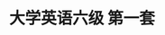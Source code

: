 ---
layout: cet
pageName: examination
title: 大学英语六级 第一套
period: 2019年06月
courseID:
description:
parts:
  - title: Writing
    length: 30
    description: （请于正式开考后半小时内完成该部分，之后将进行听力考试）
    tip: 请用黑色签字笔在答题卡 1 指定区域内作答作文题，在试题册上的作答无效！
    directions: For this part, you are allowed 30 minutes to write an essay on <strong>the importance of team spirit and communication in the workplace</strong>. You should write at least 150 words but no more than 200 words.
    questions:
      - title:
        type: textarea
        answer: <h5 class="text-center">The Importance of Team Spirit and Communication in the Workplace</h5><p class="pgh-indent">As the saying goes, when teamwork kicks in, nobody can beat you. It highlights the critical role that team spirit plays in completing a task. In my view, team spirit and communication are especially important in the workplace.</p><p class="pgh-indent">First of all, with the increasingly fierce competition between enterprises, in order to achieve the desired results, cooperation and communication among colleagues are particularly important because they can maximize work efficiency. Secondly, promoting team spirit and communication at work can ensure that everyone understand where the company is going and get them all actively involved in the development of the company. Thirdly, cooperation and communication at work can enhance the interaction between coworkers and form good interpersonal relationships, which is essential to build a friendly, cooperative, and harmonious working atmosphere in the enterprise culture.</p><p class="pgh-indent">To conclude, we cannot deny that it is almost always the joint efforts of a whole team that decide the success or failure of a project. Therefore, for everyone in the workplace, we should learn to cooperate and communicate effectively with team members, so as to achieve a win-win situation.</p>
  - title: Listening Comprehension
    length: 30
    audio: http://k6.kekenet.com/Sound/2019/12/cet620190601_11106817Yf.mp3
    sections:
      - title: Section A
        directions: In this section, you will hear two long conversations. At the end of each conversation, you will hear four questions. Both the conversation and the questions will be spoken only once. After you hear a question, you must choose the best answer from the four choices marked A), B), C) and D). Then mark the corresponding letter on <strong>Answer Sheet 1</strong> with a single line through the centre.
        questions:
          - title: Questions 1 to 4 are based on the conversation you have just heard.
            type: radio
            options:
              - answer: A six-month-long negotiation.
                isTrue: false
              - answer: Preparations for the party.
                isTrue: false
              - answer: A project with a troublesome client.
                isTrue: true
              - answer: Gift wrapping for the colleagues.
                isTrue: false
          - title:
            type: radio
            options:
              - answer: Take wedding photos.
                isTrue: true
              - answer: Advertise her company.
                isTrue: false
              - answer: Start a small business.
                isTrue: false
              - answer: Throw a celebration party.
                isTrue: false
          - title:
            type: radio
            options:
              - answer: Hesitant.
                isTrue: false
              - answer: Nervous.
                isTrue: true
              - answer: Flattered.
                isTrue: false
              - answer: Surprised.
                isTrue: false
          - title:
            type: radio
            options:
              - answer: Start her own bakery.
                isTrue: true
              - answer: Improve her baking skill.
                isTrue: false
              - answer: Share her cooking experience.
                isTrue: false
              - answer: Prepare for the wedding.
                isTrue: false
          - title: Questions 5 to 8 are based on the conversation you have just heard.
            type: radio
            options:
              - answer: They have to spend more time studying.
                isTrue: false
              - answer: They have to participate in club activities.
                isTrue: false
              - answer: They have to be more responsible for what they do.
                isTrue: true
              - answer: They have to choose a specific academic discipline.
                isTrue: false
          - title:
            type: radio
            options:
              - answer: Get ready for a career.
                isTrue: false
              - answer: Make a lot of friends.
                isTrue: false
              - answer: Set a long-term goal.
                isTrue: false
              - answer: Behave like adults.
                isTrue: true
          - title:
            type: radio
            options:
              - answer: Those who share her academic interests.
                isTrue: false
              - answer: Those who respect her student commitments.
                isTrue: true
              - answer: Those who can help her when she is in need.
                isTrue: false
              - answer: Those who go to the same clubs as she does.
                isTrue: false
          - title:
            type: radio
            options:
              - answer: Those helpful for tapping their potential.
                isTrue: false
              - answer: Those conducive to improving their social skills.
                isTrue: false
              - answer: Those helpful for cultivating individual interests.
                isTrue: false
              - answer: Those conducive to their academic studies.
                isTrue: true
      - title: Section B
        directions: In this section, you will hear two passages. At the end of each passage, you will hear three or four questions. Both the passage and the questions will be spoken only once. After you hear a question, you must choose the best answer from the four choices marked A, B, C and D. Then mark the corresponding letter on <strong>Answer Sheet 1</strong> with a single line through the centre.
        questions:
          - title: Questions 9 to 11 are based on the passage you have just heard.
            type: radio
            options:
              - answer: They break away from traditional ways of thinking.
                isTrue: true
              - answer: They are prepared to work harder than anyone else.
                isTrue: false
              - answer: They are good at refining old formulas.
                isTrue: false
              - answer: They bring their potential into full play.
                isTrue: false
          - title:
            type: radio
            options:
              - answer: They contributed to the popularity of skiing worldwide.
                isTrue: false
              - answer: They resulted in a brand-new style of skiing technique.
                isTrue: true
              - answer: They promoted the scientific use of skiing poles.
                isTrue: false
              - answer: They made explosive news in the sports world.
                isTrue: false
          - title:
            type: radio
            options:
              - answer: He was recognized as a genius in the world of sports.
                isTrue: false
              - answer: He competed in all major skiing events in the world.
                isTrue: false
              - answer: He won three gold medals in one Winter Olympics.
                isTrue: true
              - answer: He broke three world skiing records in three years.
                isTrue: false
          - title: Questions 12 to 15 are based on the passage you have just heard.
            type: radio
            options:
              - answer: They appear restless.
                isTrue: false
              - answer: They lose consciousness.
                isTrue: false
              - answer: They become upset.
                isTrue: false
              - answer: They die almost instantly.
                isTrue: true
          - title:
            type: radio
            options:
              - answer: It has an instant effect on your body chemistry.
                isTrue: true
              - answer: It keeps returning to you every now and then.
                isTrue: false
              - answer: It leaves you with a long lasting impression.
                isTrue: false
              - answer: It contributes to the shaping of your mind.
                isTrue: false
          - title:
            type: radio
            options:
              - answer: To succeed while feeling irritated.
                isTrue: false
              - answer: To feel happy without good health.
                isTrue: false
              - answer: To be free from frustration and failure.
                isTrue: false
              - answer: To enjoy good health while in dark moods.
                isTrue: true
          - title:
            type: radio
            options:
              - answer: They are closely connected.
                isTrue: true
              - answer: They function in a similar way.
                isTrue: false
              - answer: They are too complex to understand.
                isTrue: false
              - answer: They reinforce each other constantly.
                isTrue: false
      - title: Section C
        directions: In this section, you will hear three recordings of lectures or talks followed by three or four questions. The recordings will be played only once. After you hear a question, you must choose the best answer from the four choices marked A, B, C and D. Then mark the corresponding letter on <strong>Answer Sheet 1</strong> with a single line through the centre.
        questions:
          - title: Questions 16 to 18 are based on the recording you have just heard.
            type: radio
            options:
              - answer: They differ in their appreciation of music.
                isTrue: false
              - answer: They focus their attention on different things.
                isTrue: true
              - answer: They finger the piano keys in different ways.
                isTrue: false
              - answer: They choose different pieces of music to play.
                isTrue: false
          - title:
            type: radio
            options:
              - answer: They manage to cooperate well with their teammates.
                isTrue: false
              - answer: They use effective tactics to defeat their competitors.
                isTrue: false
              - answer: They try hard to meet the spectators’ expectations.
                isTrue: false
              - answer: They attach great importance to high performance.
                isTrue: true
          - title:
            type: radio
            options:
              - answer: It marks a breakthrough in behavioral science.
                isTrue: false
              - answer: It adopts a conventional approach to research.
                isTrue: false
              - answer: It supports a piece of conventional wisdom.
                isTrue: true
              - answer: It gives rise to controversy among experts.
                isTrue: false
          - title: Questions 19 to 21 are based on the recording you have just heard.
            type: radio
            options:
              - answer: People’s envy of slim models.
                isTrue: false
              - answer: People’s craze for good health.
                isTrue: false
              - answer: The increasing range of fancy products.
                isTrue: false
              - answer: The great variety of slimming products.
                isTrue: true
          - title:
            type: radio
            options:
              - answer: They appear vigorous.
                isTrue: false
              - answer: They appear strange.
                isTrue: true
              - answer: They look charming.
                isTrue: false
              - answer: They look unhealthy.
                isTrue: false
          - title:
            type: radio
            options:
              - answer: Culture and upbringing.
                isTrue: true
              - answer: Wealth and social status.
                isTrue: false
              - answer: Peer pressure.
                isTrue: false
              - answer: Media influence.
                isTrue: false
          - title: Questions 22 to 25 are based on the recording you have just heard.
            type: radio
            options:
              - answer: The relation between hair and skin.
                isTrue: true
              - answer: The growing interest in skin studies.
                isTrue: false
              - answer: The color of human skin.
                isTrue: false
              - answer: The need of skin protection.
                isTrue: false
          - title:
            type: radio
            options:
              - answer: The necessity to save energy.
                isTrue: false
              - answer: Adaptation to the hot environment.
                isTrue: true
              - answer: The need to breathe with ease.
                isTrue: false
              - answer: Dramatic climate changes on earth.
                isTrue: false
          - title:
            type: radio
            options:
              - answer: Leaves and grass.
                isTrue: false
              - answer: Man-made shelter.
                isTrue: false
              - answer: Their skin coloring.
                isTrue: true
              - answer: Hair on their skin.
                isTrue: false
          - title:
            type: radio
            options:
              - answer: Their genetic makeup began to change.
                isTrue: true
              - answer: Their communities began to grow steadily.
                isTrue: false
              - answer: Their children began to mix with each other.
                isTrue: false
              - answer: Their pace of evolution began to quicken.
                isTrue: false
  - title: Reading Comprehension
    length: 40
    sections:
      - title: Section A
        directions: In this section, there is a passage with ten blanks. You are required to select one word for each blank from a list of choices given in a word bank following the passage. Read the passage through carefully before making your choices. Each choice in the bank is identified by a letter. Please mark the corresponding letter for each item on <strong>Answer Sheet 2</strong> with a single line through the centre. You may not use any of the words in the bank more than once.
        article: <p class="pgh-indent">Pasta is no longer off the menu, after a new review of studies suggested that the carbohydrate can form part of a healthy diet, and even help people lose weight. For years, nutritionists have recommended that pasta be kept to a ____26____, to cut calories, prevent fat build-up and stop blood sugar ____27____ up.</p><p class="pgh-indent">The low-carbohydrate food movement gave birth to such diets as the Atkins, Paleo and Keto, which advised swapping foods like bread, pasta and potatoes for vegetable, fish and meat. More recently the trend of swapping spaghetti for vegetables has been ____28____ by clean-eating experts.</p><p class="pgh-indent">But now a ____29____ review and analysis of 30 studies by Canadian researchers found that not only does pasta not cause weight gain, but three meals a week can help people drop more than half a kilogram over four months. The reviewers found that pasta had been unfairly demonized (妖魔化) because it had been ____30____ in with other, more fat-promoting carbohydrates.</p><p class="pgh-indent">"The study found that pasta didn't ____31____ to weight gain or increase in body fat," said lead author Dr John Sievenpiper. "In ____32____ the evidence, we can now say with some confidence that pasta does not have an ____33____ effect on body weight outcomes when it is consumed as part of a healthy dietary pattern." In fact, analysis actually showed a small weight loss. So ____34____ to concerns, perhaps pasta can be part of a healthy diet.</p><p class="pgh-indent">Those involved in the ____35____ trials on average ate 3.3 servings of pasta a week instead of other carbohydrates, one serving equaling around half a cup. They lost around half a kilogram over an average follow-up of 12 weeks.</p>
        questions:
          - title:
            type: select
            answer: I
          - title:
            type: select
            answer: L
          - title:
            type: select
            answer: B
          - title:
            type: select
            answer: N
          - title:
            type: select
            answer: G
          - title:
            type: select
            answer: E
          - title:
            type: select
            answer: O
          - title:
            type: select
            answer: A
          - title:
            type: select
            answer: D
          - title:
            type: select
            answer: C
        options:
          - answer: adverse
          - answer: championed
          - answer: clinical
          - answer: contract
          - answer: contribute
          - answer: intimate
          - answer: lumped
          - answer: magnified
          - answer: minimum
          - answer: radiating
          - answer: ration
          - answer: shooting
          - answer: subscribe
          - answer: systematic
          - answer: weighing
      - title: Section B
        directions: In this section, you are going to read a passage with ten statements attached to it. Each statement contains information given in one of the paragraphs. Identify the paragraph from which the information is derived. You may choose a paragraph more than once. Each paragraph is marked with a letter. Answer the questions by marking the corresponding letter on <strong>Answer Sheet 2</strong>.
        article: <h3 class="text-center mt-2 mb-4"><strong>The best Retailers Combine Bricks and Clicks</strong></h3>
        paragraphs:
          - Retail profits are falling sharply. Stores are closing. Malls are emptying. The depressing stories just keep coming. Reading the earnings announcements of large retail stores like Macy's, Nordstorm, and Target is about as uplifting as a tour of an intensive care unit. The internet is apparently taking down yet another industry. Brick and mortar stores (实体店) seem to be going the way of the yellow pages. Sure enough, the Census Bureau just released data showing that online retail sales surged 15.2 percent between the first quarter of 2015 and the first quarter of 2016.
          - But before you dump all of your retail stocks, there are more facts you should consider. Looking only at that 15.2 percent "surge" would be misleading. It was an increase that was on a small base of 6.9 percent. Even when a tiny number grows by a large percentage terms, it is often still tiny.
          - More than 20 years after the internet was opened to commerce, the Census Bureau tells us that brick and mortar sales accounted for 92.3 percent of retail sales in the first quarter of 2016. Their data show that only 0.8 percent of retail sales shifted from offline to online between the beginning of 2015 and 2016.
          - So, despite all the talk about drone (无人机) deliveries to your doorstep, all the retail executives expressing anxiety over consumers going online, and even a Presidential candidate exclaiming that Amazon has a "huge antitrust problem," the Census data suggest that physical retail is thriving. Of course, the closed stores, depressed executives, and sinking stocks suggest otherwise. What's the real story?
          - Many firms operating brick and mortar stores are in trouble. The retail industry is getting "reinvented," as we describe in our new book Matchmarkers. It's standing in the path of what Schumpeter called a gale (大风) of creative destruction. That storm has been brewing for some time, and as it has reached gale force, most large retailers are searching for a response. As the CFO of Macy's put it recently, "We're frankly scratching our heads."
          - But it's not happening as experts predicted. In the peak of the dot. com bubble, brick and mortar retail was one of these industries the internet was going to kill—and quickly. The dot. com bust discredited most predictions of that sort and in the years that followed, conventional retailers' confidence in the future increased as Census continued do report weak online sales. And then the gale hit.
          - It is becoming increasingly clear that retail reinvention isn't a simple battle to the death between bricks and clicks. It is about devising retail models that work for people who are making increasing use of a growing array of internet-connected tools to change how they search, shop, and buy. Creative retailers are using the new technologies to innovate just about everything stores do from managing inventory, to marketing, to getting paid.
          - More than drones dropping a new supply of underwear on your doorstep, Apple's massively successful brick-and-mortar-and-glass retail stores and Amazon's small steps in the same direction are what should keep old-fashioned retailers awake at night. Not to mention the large number of creative new retailers, like Bonobos, that are blending online and offline experiences in creative ways.
          - Retail reinvention is not a simple process, and it's also not happening on what used to be called "Internet Time." Some internet-driven changes have happened quickly, of course. Craigslist quickly overtook newspaper classified ads and turned newspaper economics upside down. But many widely anticipated changes weren't quick, and some haven't really started. With the benefit of hindsight (后见之明), it looks like the internet will transform the economy at something like the pace of other great inventions like electricity. B2B commerce, for example, didn't move mainly online by 2005 as many had predicted in 2000, nor even by 2016, but that doesn't mean it won't do so over the next few decades.
          - But the gale is still blowing. The sudden decline in foot traffic in recent years, even though it hasn't been accompanied by a massive decline in physical sales, is a critical warning. People can shop more efficiently online and therefore don't need to go to as many stores to find what they want. There's a surplus of physical shopping space for the crowds, which is one reason why stores are downsizing and closing.
          - The rise of the mobile phone has recently added a new level of complexity to the process of retail reinvention. Even five years ago most people faced a choice. Sit at your computer, probably at home or at the office, search and browse, and buy. Or head out to the mall, or Main Street, look and shop, and buy. Now, just about everyone has a smartphone, connected to the internet almost everywhere almost all the time. Even when a retailer gets a customer to walk in the store, she can easily see if there's a better deal online or at another store nearby.
          - So far, the main thing many large retailers have done in response to all this is to open online stores, so people will come to them directly rather than to Amazon and its smaller online rivals. Many are having the same problem that newspapers have had. Even if they get online traffic, they struggle to make enough money online to compensate for what they are losing offline.
          - A few seem to be making this work. Among large traditional retailers, Walmart recently reported the best results, leading its stock price to surge, while Macy's, Target, and Nordstorm's dropped. Yet Walmart's year-over-year online sales only grew 7 percent, leading its CEO to lament (哀叹), "Growth here is to slow." Part of the problem is that almost two decades after Amazon field the one-click patent, the online retail shopping and buying experience is filled with frictions. A recent study graded more than 600 internet retailers on how easy it was for consumers to shop, buy, and pay. Almost half of the sites didn't get a passing grade and only 18 percent got an A or B.
          - The turmoil on the ground in physical retail is hard to square with the Census data. Unfortunately, part of the explanation is that the Census retail data are unreliable. Our deep look into those data and their preparation revealed serious problems. It seems likely that Census simply misclassifies a large chunk of online sales. It is certain that the Census procedures, which lump the online sales of major traditional retailers like Walmart with "non-store retailers" like food trucks, can mask major changes in individual retail categories. The bureau could easily present their data in more useful ways, but they have chosen not to.
          - Despite the turmoil, brick and mortar won't disappear any time soon. The big questions are which, if any, of the large traditional retailers will still be on the scene in a decade or two because they have successfully reinvented themselves, which new players will operate busy stores on Main Streets and maybe even in shopping malls, and how the shopping and buying experience will have changed in each retail category. Investors shouldn't write off brick and mortar. Whether they should bet on the traditional players who run those stores now is another matter.
        questions:
          - title: Although online retailing has existed for some twenty years, nearly half of the internet retailers still fail to receive satisfactory feedback from consumers, according to a recent survey.
            type: select
            answer: M
          - title: Innovative retailers integrate internet technologies with conventional retailing to create new retail models.
            type: select
            answer: G
          - title: Despite what the Census data suggest, the value of physical retail's stocks has been dropping.
            type: select
            answer: D
          - title: Internet-driven changes in the retail industry didn't take place as quickly as widely anticipated.
            type: select
            answer: I
          - title: Statistics indicate that brick and mortar sales still made up the lion's share of the retail business.
            type: select
            answer: C
          - title: Companies that successfully combine online and offline business models may prove to be a big concern for traditional retailers.
            type: select
            answer: H
          - title: Brick and mortar retailers' faith in their business was strengthened when the dot. com bubble burst.
            type: select
            answer: F
          - title: Despite the tremendous challenges from online retailing, traditional retailing will be here to stay for quite some time.
            type: select
            answer: O
          - title: With the rise of online commerce, physical retail stores are like to suffer the same fate as the yellow pages.
            type: select
            answer: A
          - title: The wide use of smartphone has made it more complex for traditional retailers to reinvent their business.
            type: select
            answer: K
      - title: Section C
        directions: There are 2 passages in this section. Each passage is followed by some questions or unfinished statements. For each of them there are four choices marked A), B), C) and D). You should decide on the best choice and mark the corresponding letter on <strong>Answer Sheet 2</strong> with a single line through the centre.
        passages:
          - title: Questions 46 to 50 are based on the following passage.
            article: <p class="pgh-indent">Professor Stephen Hawking has warned that the creation of powerful artificial intelligence (AI) will be "either the best, or the worst thing, ever to happen to humanity", and praised the creation of an academic institute dedicated to researching the future of intelligence as "crucial to the future of our civilisation and our species".</p><p class="pgh-indent">Hawking was speaking at the opening of the Leverhulme Centre for the Future of Inteelgence (LCFI) at Cambridge University, a multi-disciplinary institute that will attempt to tackle some of the open-ended questions raised by the rapid pace of development in AI research. "We spend a great deal of time studying history," Hawking said, "which, let's face it, is mostly the history of stupidity. So it's a welcome change that people are studying instead the future of intelligence."</p><p class="pgh-indent">While the world-renowned physicist has often been cautious about AI, rising concerns that humanity could be the architect of its own destruction if it creates a super-intelligence with a will of its own, he was also quick to highlight the positives that AI research can bring. "The potential benefits of creating intelligence are huge," he said. "We cannot predict what we might achieve when our own minds are amplified by AI. Perhaps with the tools of this new technological revolution, we will be able to undo some of the damage done to the natural world by the last one—industrialisation. And surely we will aim to finally eradicate disease and poverty. And every aspect of our lives will be transformed. In short, success in creating AI could be the biggest event in the history of our civilisation."</p><p class="pgh-indent">Huw Price, the centre's academic director and the Bertrand Russell professor of philosophy at Cambridge University, where Hawking is also an academic, said that the centre came about partially as a result of the university's Centre for Existential Risk. That institute examined a wider range of potential problems for humanity, while the LCFI has a narrow focus.</p><p class="pgh-indent">AI pioneer Margaret Boden, professor of cognitive science at the University of Sussex, praised the progress of such discussions. As recently as 2009, she said, the topic wasn't taken seriously, even among AI researchers. "AI is hugely exciting," she said, "but it has limitations, which present grave dangers given uncritical use."</p><p class="pgh-indent">The academic community is not alone in warning about the potential dangers of AI as well as the potential benefits. A number of pioneers from the technology industry, most famously the entrepreneur Elon Musk, have also expressed their concerns about the damage that a super-intelligent AI could do to humanity.</p>
            questions:
              - title: What did Stephen Hawking think of artificial intelligence?
                type: radio
                options:
                  - answer: It would be vital to the progress of human civilisation.
                    isTrue: false
                  - answer: It might be a blessing or a disaster in the making.
                    isTrue: true
                  - answer: It might present challenges as well as opportunities.
                    isTrue: false
                  - answer: It would be a significant expansion of human intelligence.
                    isTrue: false
              - title: What did Hawking say about the creation of the LCFI?
                type: radio
                options:
                  - answer: It would accelerate the progress of AI research.
                    isTrue: false
                  - answer: It would mark a step forward in the AI industry.
                    isTrue: false
                  - answer: It was extremely important to the destiny of humankind.
                    isTrue: true
                  - answer: It was an achievement of multi-disciplinary collaboration.
                    isTrue: false
              - title: What did Hawking say was a welcome change in AI research?
                type: radio
                options:
                  - answer: The shift of research focus from the past to the future.
                    isTrue: true
                  - answer: The shift of research from theory to implementation.
                    isTrue: false
                  - answer: The greater emphasis on the negative impact of AI.
                    isTrue: false
                  - answer: The increasing awareness of mankind's past stupidity.
                    isTrue: false
              - title: What concerns did Hawking raise about AI?
                type: radio
                options:
                  - answer: It may exceed human intelligence sooner or later.
                    isTrue: false
                  - answer: It may ultimately over-amplify the human mind.
                    isTrue: false
                  - answer: Super-intelligence may cause its own destruction.
                    isTrue: false
                  - answer: Super-intelligence may eventually ruin mankind.
                    isTrue: true
              - title: What do we learn about some entrepreneurs from the technology industry?
                type: radio
                options:
                  - answer: They are much influenced by the academic community.
                    isTrue: false
                  - answer: They are most likely to benefit from AI development.
                    isTrue: false
                  - answer: They share the same concerns about AI as academics.
                    isTrue: true
                  - answer: They believe they can keep AI under human control.
                    isTrue: false
          - title: Questions 51 to 55 are based on the following passage.
            article: <p class="pgh-indent">The market for products designed specifically for older adults could reach $30 billion by next year, and startups (初创公司) want in on the action. What they sometimes lack is feedback from the people who they hope will use their products. So Brookdale, the country's largest owner of retirement communities, has been inviting a few select entrepreneurs just to move in for a few days, show off their products and hear what the residents have to say.</p><p class="pgh-indent">That's what brought Dayle Rodriguez, 28, all the way from England to the dining room of Brookdale South Bay in Torrance, California. Rodriguez is the community and marketing manager for a company called Sentab. The startup's product, SentabTV, enables older adults who may not be comfortable with computers to access email, video chat and social media using just their televisions and a remote control.</p><p class="pgh-indent">"It's nothing new, it's nothing too complicated and it's natural because lots of people have TV remotes," says Rodriguez.</p><p class="pgh-indent">But none of that is the topic of conversation in the Brookdale dining room. Instead, Rodriguez solicits residents' advice on what he should get on his cheeseburger and how he should spend the afternoon. Playing cards was on the agenda, as well as learning to play mahjong (麻将).</p><p class="pgh-indent">Rodriguez says it's important that residents here don't feel like he's selling them something. "I've had more feedback in a passive approach," he says. "Playing pool, playing cards, having dinner, having lunch," all work better "than going through a survey of question. When they get to know me and to trust me, knowing for sure I'm not selling them something—there'll be more honest feedback from them."</p><p class="pgh-indent">Rodriguez is just the seventh entrepreneur to move into one of Brookdale's 1, 100 senior living communities. Other new products in the program have included a kind of full-blow dryer and specially designed clothing that allows people with disabilities to dress and undress themselves.</p><p class="pgh-indent">Mary Lou Busch, 93, agree to try the Sentab system. She tells Rodriguez that it might be good for someone, but not for her.</p><p class="pgh-indent">"I have the computer and FaceTime, which I talk with my family on," she explains. She also has an iPad and a smartphone. "So I do pretty much everything I need to do."</p><p class="pgh-indent">To be fair, if Rodriguez had wanted feedback from some more technophobic (害怕技术的) seniors, he might have ended up in the wrong Brookdale community. This one is located in the heart of Southern California's aerospace corridor. Many residents have backgrounds in engineering, business and academic circles.</p><p class="pgh-indent">But Rodriguez says he's still learning something important by moving into this Brookdale community&#58; "People are more tech-proficient than we thought."</p><p class="pgh-indent">And besides, where else would he learn to play mahjong?</p>
            questions:
              - title: What does the passage say about the startups?
                type: radio
                options:
                  - answer: They never lose time in upgrading products for seniors.
                    isTrue: false
                  - answer: They want to have a share of the seniors' goods market.
                    isTrue: true
                  - answer: They invite seniors to their companies to try their products.
                    isTrue: false
                  - answer: They try to profit from promoting digital products to seniors.
                    isTrue: false
              - title: Some entrepreneurs have been invited to Brookdale to ______.
                type: radio
                options:
                  - answer: have an interview with potential customers
                    isTrue: false
                  - answer: conduct a survey of retirement communities
                    isTrue: false
                  - answer: collect residents' feedback on their products
                    isTrue: true
                  - answer: show senior residents how to use IT products
                    isTrue: false
              - title: What do we know about SentabTV?
                type: radio
                options:
                  - answer: It is a TV program catering to the interest of the elderly.
                    isTrue: false
                  - answer: It is a digital TV which enjoys popularity among seniors.
                    isTrue: false
                  - answer: It is a TV specially designed for seniors to view programs.
                    isTrue: false
                  - answer: It is a communication system via TV instead of a computer.
                    isTrue: true
              - title: What does Rodriguez say is important in promoting products?
                type: radio
                options:
                  - answer: Winning trust from prospective customers.
                    isTrue: true
                  - answer: Knowing the likes and dislikes of customers.
                    isTrue: false
                  - answer: Demonstrating their superiority on the spot.
                    isTrue: false
                  - answer: Responding promptly to customer feedback.
                    isTrue: false
              - title: What do we learn about the seniors in the Brookdale community?
                type: radio
                options:
                  - answer: Most of them are interested in using the Sentab.
                    isTrue: false
                  - answer: They are quite at ease with high-tech products.
                    isTrue: true
                  - answer: They have much in common with seniors elsewhere.
                    isTrue: false
                  - answer: Most of them enjoy a longer life than average people.
                    isTrue: false
  - title: Translation
    length: 30
    directions: For this part, you are allowed 30 minutes to translate a passage from Chinese into English. You should write your answer on Answer Sheet 2.
    questions:
      - title: 中国幅员辽阔，人口众多，很多地方人们都说自己的方言。方言在发音上差别最大，词汇和语法差别较小。有些方言，特别是北方和南方的方言，差异很大，以至于说不同方言的人常常很难听懂彼此的讲话。方言被认为是当地文化的一个组成部分，但近年来能说方言的人数不断减少。为了鼓励人们更多说本地方言，一些地方政府已经采取措施，如在学校开设方言课，在广播和电视上播放方言节目，以期保存本地的文化遗产。
        type: textarea
        answer: As a country boasting a vast territory and encompassing a large population, people in many places of China speak their own dialects. Dialects vary greatly in pronunciation but slightly in vocabulary and grammar. Some dialects, especially those from the north and the south, are so different that their speakers often have trouble understanding each other. Although dialects are considered as an integral part of the local culture, the number of people who can speak them has been undergoing a continuous decline in recent years. In order to encourage people to speak local dialects more often, some local governments have taken measures such as setting up dialect courses and broadcasting dialect programs on radio and TV, with a hope to preserve the local cultural heritage.
---